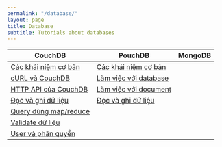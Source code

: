 ```yaml
---
permalink: "/database/"
layout: page
title: Database
subtitle: Tutorials about databases
---
```



CouchDB | PouchDB | MongoDB
--- | --- | ---
[Các khái niệm cơ bản](/db-couchdb-cac-khai-niem-co-ban) | [Các khái niệm cơ bản](/db-pouchdb-cac-khai-niem-co-ban) |
[cURL và CouchDB](/db-couchdb-curl) | [Làm việc với database](/db-pouchdb-lam-viec-voi-database) |
[HTTP API của CouchDB](/db-couchdb-http-api) | [Làm việc với document](/db-pouchdb-lam-viec-voi-document) |
[Đọc và ghi dữ liệu](/db-couchdb-doc-va-ghi-du-lieu) | [Đọc và ghi dữ liệu](/db-pouchdb-doc-va-ghi-du-lieu) |
[Query dùng map/reduce](/db-couchdb-query-dung-map-reduce) | |
[Validate dữ liệu](/db-couchdb-validate-du-lieu) | |
[User và phân quyền](/db-couchdb-user-va-phan-quyen) | |

